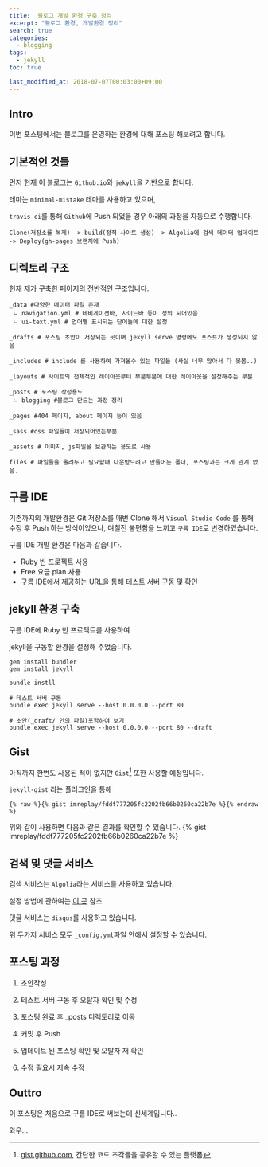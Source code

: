 ```yaml
---
title:  블로그 개발 환경 구축 정리
excerpt: "블로그 환경, 개발환경 정리"
search: true
categories: 
  - blogging
tags: 
  - jekyll
toc: true

last_modified_at: 2018-07-07T00:03:00+09:00
---
```


## Intro

이번 포스팅에서는 블로그를 운영하는 환경에 대해 포스팅 해보려고 합니다.




## 기본적인 것들
먼저 현재 이 블로그는 `Github.io`와 `jekyll`을 기반으로 합니다.

테마는 `minimal-mistake` 테마를 사용하고 있으며, 

`travis-ci`를 통해 `Github`에 Push 되었을 경우 아래의 과정을 자동으로 수행합니다.

```
Clone(저장소를 복제) -> build(정적 사이트 생성) -> Algolia에 검색 데이터 업데이트 
-> Deploy(gh-pages 브랜치에 Push)
```

## 디렉토리 구조
현재 제가 구축한 페이지의 전반적인 구조입니다.

```
_data #다양한 데이터 파일 존재
 ㄴ navigation.yml # 네비게이션바, 사이드바 등이 정의 되어있음
 ㄴ ui-text.yml # 언어별 표시되는 단어들에 대한 설정
 
_drafts # 포스팅 초안이 저장되는 곳이며 jekyll serve 명령에도 포스트가 생성되지 않음

_includes # include 를 사용하여 가져올수 있는 파일들 (사실 너무 많아서 다 못봄..)

_layouts # 사이트의 전체적인 레이아웃부터 부분부분에 대한 레이아웃을 설정해주는 부분

_posts # 포스팅 작성용도
 ㄴ blogging #블로그 만드는 과정 정리
 
_pages #404 페이지, about 페이지 등이 있음

_sass #css 파일들이 저장되어있는부분

_assets # 이미지, js파일을 보관하는 용도로 사용

files # 파일들을 올려두고 필요할때 다운받으려고 만들어둔 폴더, 포스팅과는 크게 관계 없음.

```


## 구름 IDE
기존까지의 개발환경은 Git 저장소를 매번 Clone 해서 `Visual Studio Code` 를 통해 수정 후 Push 하는 방식이었으나, 며칠전 불편함을 느끼고 `구름 IDE`로 변경하였습니다.

구름 IDE 개발 환경은 다음과 같습니다.


 - Ruby 빈 프로젝트 사용
 - Free 요금 plan 사용
 - 구름 IDE에서 제공하는 URL을 통해 테스트 서버 구동 및 확인

## jekyll 환경 구축
구름 IDE에 Ruby 빈 프로젝트를 사용하여

jekyll을 구동할 환경을 설정해 주었습니다.

```
gem install bundler
gem install jekyll

bundle instll

# 테스트 서버 구동
bundle exec jekyll serve --host 0.0.0.0 --port 80

# 초안(_draft/ 안의 파일)포함하여 보기
bundle exec jekyll serve --host 0.0.0.0 --port 80 --draft
```

## Gist

아직까지 한번도 사용된 적이 없지만 `Gist`[^1] 또한 사용할 예정입니다.

[^1]: [gist.github.com](https://gist.github.com/), 간단한 코드 조각들을 공유할 수 있는 플랫폼

`jekyll-gist` 라는 플러그인을 통해
```
{% raw %}{% gist imreplay/fddf777205fc2202fb66b0260ca22b7e %}{% endraw %}
```
위와 같이 사용하면 다음과 같은 결과를 확인할 수 있습니다.
{% gist imreplay/fddf777205fc2202fb66b0260ca22b7e %}

## 검색 및 댓글 서비스

검색 서비스는 `Algolia`라는 서비스를 사용하고 있습니다. 

설정 방법에 관하여는 [이 곳](/blogging/검색-도구인-Algolia를-적용해보자/) 참조

댓글 서비스는 `disqus`를 사용하고 있습니다.

위 두가지 서비스 모두 `_config.yml`파일 안에서 설정할 수 있습니다.


## 포스팅 과정

1. 초안작성

2. 테스트 서버 구동 후 오탈자 확인 및 수정

3. 포스팅 완료 후 \_posts 디렉토리로 이동

4. 커밋 후 Push

5. 업데이트 된 포스팅 확인 및 오탈자 재 확인

6. 수정 필요시 지속 수정

## Outtro

이 포스팅은 처음으로 구름 IDE로 써보는데 신세계입니다..

와우...

